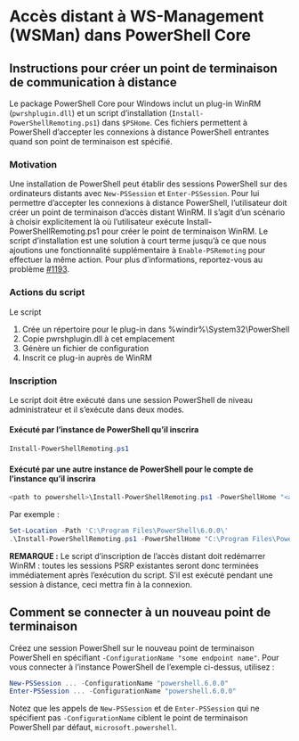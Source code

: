 # <a name="ws-management-wsman-remoting-in-powershell-core"></a>Accès distant à WS-Management (WSMan) dans PowerShell Core

## <a name="instructions-to-create-a-remoting-endpoint"></a>Instructions pour créer un point de terminaison de communication à distance

Le package PowerShell Core pour Windows inclut un plug-in WinRM (`pwrshplugin.dll`) et un script d’installation (`Install-PowerShellRemoting.ps1`) dans `$PSHome`.
Ces fichiers permettent à PowerShell d’accepter les connexions à distance PowerShell entrantes quand son point de terminaison est spécifié.

### <a name="motivation"></a>Motivation

Une installation de PowerShell peut établir des sessions PowerShell sur des ordinateurs distants avec `New-PSSession` et `Enter-PSSession`.
Pour lui permettre d’accepter les connexions à distance PowerShell, l’utilisateur doit créer un point de terminaison d’accès distant WinRM.
Il s’agit d’un scénario à choisir explicitement là où l’utilisateur exécute Install-PowerShellRemoting.ps1 pour créer le point de terminaison WinRM.
Le script d’installation est une solution à court terme jusqu’à ce que nous ajoutions une fonctionnalité supplémentaire à `Enable-PSRemoting` pour effectuer la même action.
Pour plus d’informations, reportez-vous au problème [#1193](https://github.com/PowerShell/PowerShell/issues/1193).

### <a name="script-actions"></a>Actions du script

Le script

1. Crée un répertoire pour le plug-in dans %windir%\System32\PowerShell
1. Copie pwrshplugin.dll à cet emplacement
1. Génère un fichier de configuration
1. Inscrit ce plug-in auprès de WinRM

### <a name="registration"></a>Inscription

Le script doit être exécuté dans une session PowerShell de niveau administrateur et il s’exécute dans deux modes.

#### <a name="executed-by-the-instance-of-powershell-that-it-will-register"></a>Exécuté par l’instance de PowerShell qu’il inscrira

```powershell
Install-PowerShellRemoting.ps1
```

#### <a name="executed-by-another-instance-of-powershell-on-behalf-of-the-instance-that-it-will-register"></a>Exécuté par une autre instance de PowerShell pour le compte de l’instance qu’il inscrira

```powershell
<path to powershell>\Install-PowerShellRemoting.ps1 -PowerShellHome "<absolute path to the instance's $PSHOME>"
```

Par exemple :

```powershell
Set-Location -Path 'C:\Program Files\PowerShell\6.0.0\'
.\Install-PowerShellRemoting.ps1 -PowerShellHome "C:\Program Files\PowerShell\6.0.0\"
```

**REMARQUE :** Le script d’inscription de l’accès distant doit redémarrer WinRM : toutes les sessions PSRP existantes seront donc terminées immédiatement après l’exécution du script. S’il est exécuté pendant une session à distance, ceci mettra fin à la connexion.

## <a name="how-to-connect-to-the-new-endpoint"></a>Comment se connecter à un nouveau point de terminaison

Créez une session PowerShell sur le nouveau point de terminaison PowerShell en spécifiant `-ConfigurationName "some endpoint name"`. Pour vous connecter à l’instance PowerShell de l’exemple ci-dessus, utilisez :

```powershell
New-PSSession ... -ConfigurationName "powershell.6.0.0"
Enter-PSSession ... -ConfigurationName "powershell.6.0.0"
```

Notez que les appels de `New-PSSession` et de `Enter-PSSession` qui ne spécifient pas `-ConfigurationName` ciblent le point de terminaison PowerShell par défaut, `microsoft.powershell`.